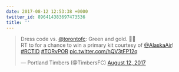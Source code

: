 ```yaml
---
date: 2017-08-12 12:53:38 +0000
twitter_id: 896414383697473536
title: ''
---
```


<blockquote class="twitter-tweet"><p lang="en" dir="ltr">Dress code vs. <a href="https://twitter.com/torontofc?ref_src=twsrc%5Etfw">@torontofc</a>: Green and gold. 💚💛<br>RT to for a chance to win a primary kit courtesy of <a href="https://twitter.com/AlaskaAir?ref_src=twsrc%5Etfw">@AlaskaAir</a>! <a href="https://twitter.com/hashtag/RCTID?src=hash&amp;ref_src=twsrc%5Etfw">#RCTID</a> <a href="https://twitter.com/hashtag/TORvPOR?src=hash&amp;ref_src=twsrc%5Etfw">#TORvPOR</a> <a href="https://t.co/hQV3tFP12q">pic.twitter.com/hQV3tFP12q</a></p>&mdash; Portland Timbers (@TimbersFC) <a href="https://twitter.com/TimbersFC/status/896400915862663168?ref_src=twsrc%5Etfw">August 12, 2017</a></blockquote>
<script async src="https://platform.twitter.com/widgets.js" charset="utf-8"></script>
